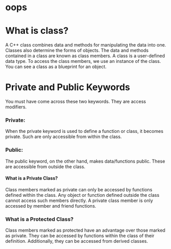 # oops
# What is class?
A C++ class combines data and methods for manipulating the data into one. Classes also determine the forms of objects. The data and methods contained in a class are known as class members. A class is a user-defined data type. To access the class members, we use an instance of the class. You can see a class as a blueprint for an object.

# Private and Public Keywords
You must have come across these two keywords. They are access modifiers.
### Private:
When the private keyword is used to define a function or class, it becomes private. Such are only accessible from within the class.

### Public:
The public keyword, on the other hand, makes data/functions public. These are accessible from outside the class.

#### What is a Private Class?
Class members marked as private can only be accessed by functions defined within the class. Any object or function defined outside the class cannot access such members directly. A private class member is only accessed by member and friend functions.

### What is a Protected Class?
Class members marked as protected have an advantage over those marked as private. They can be accessed by functions within the class of their definition. Additionally, they can be accessed from derived classes.

